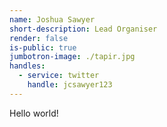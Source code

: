 ```yaml
---
name: Joshua Sawyer
short-description: Lead Organiser
render: false
is-public: true
jumbotron-image: ./tapir.jpg
handles:
  - service: twitter
    handle: jcsawyer123
---
```


Hello world!
